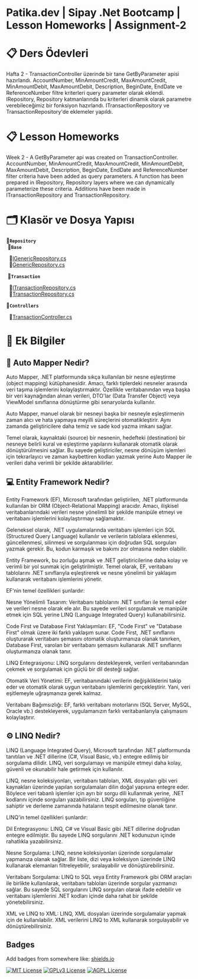 
# Patika.dev | Sipay .Net Bootcamp | Lesson Homeworks | Assignment-2

# 📋 Ders Ödevleri

Hafta 2 - TransactionController üzerinde bir tane GetByParameter apisi hazırlandı. AccountNumber, MinAmountCredit, MaxAmountCredit, MinAmountDebit, MaxAmountDebit, Description, BeginDate, EndDate ve ReferenceNumber filtre kriterleri query parameter olarak eklendi. IRepository, Repository katmanlarında bu kriterleri dinamik olarak parametre verebileceğimiz bir fonksiyon hazırlandı. ITransactionRepository ve TransactionRepository'de eklemeler yapıldı.

# 📋 Lesson Homeworks

Week 2 - A GetByParameter api was created on TransactionController. AccountNumber, MinAmountCredit, MaxAmountCredit, MinAmountDebit, MaxAmountDebit, Description, BeginDate, EndDate and ReferenceNumber filter criteria have been added as query parameters. A function has been prepared in IRepository, Repository layers where we can dynamically parameterize these criteria. Additions have been made in ITransactionRepository and TransactionRepository.

# 🗂️ Klasör ve Dosya Yapısı

📂**`Repository`**  
&nbsp;📂**`Base`**

&nbsp;&nbsp;📃[IGenericRepository.cs](https://github.com/278-Sipay/assignment-2-sdnrcvk/blob/main/SipayApi/SipayApi.Data/Repository/Base/IGenericRepository.cs)   
&nbsp;&nbsp;📃[GenericRepository.cs](https://github.com/278-Sipay/assignment-2-sdnrcvk/blob/main/SipayApi/SipayApi.Data/Repository/Base/GenericRepository.cs)

&nbsp;📂**`Transaction`**

&nbsp;&nbsp;📃[ITransactionRepository.cs](https://github.com/278-Sipay/assignment-2-sdnrcvk/blob/main/SipayApi/SipayApi.Data/Repository/Transaction/ITransactionRepository.cs)   
&nbsp;&nbsp;📃[TransactionRepository.cs](https://github.com/278-Sipay/assignment-2-sdnrcvk/blob/main/SipayApi/SipayApi.Data/Repository/Transaction/TransactionRepository.css)

📂**`Controllers`**  

&nbsp;&nbsp;📃[TransactionController.cs](https://github.com/278-Sipay/assignment-2-sdnrcvk/blob/main/SipayApi/SipayApi.Service/Customer/TransactionController.cs)  

# 📎 Ek Bilgiler

## 🔗 Auto Mapper Nedir?

Auto Mapper, .NET platformunda sıkça kullanılan bir nesne eşleştirme (object mapping) kütüphanesidir. Amacı, farklı tiplerdeki nesneler arasında veri taşıma işlemlerini kolaylaştırmaktır. Özellikle veritabanından veya başka bir veri kaynağından alınan verileri, DTO'lar (Data Transfer Object) veya ViewModel sınıflarına dönüştürme gibi senaryolarda kullanılır.

Auto Mapper, manuel olarak bir nesneyi başka bir nesneyle eşleştirmenin zaman alıcı ve hata yapmaya meyilli süreçlerini otomatikleştirir. Aynı zamanda geliştiricilere daha temiz ve sade kod yazma imkanı sağlar.

Temel olarak, kaynaktaki (source) bir nesnenin, hedefteki (destination) bir nesneye belirli kural ve eşleştirme yapılarını kullanarak otomatik olarak dönüştürülmesini sağlar. Bu sayede geliştiriciler, nesne dönüşüm işlemleri için tekrarlayıcı ve zaman kaybettiren kodları yazmak yerine Auto Mapper ile verileri daha verimli bir şekilde aktarabilirler.

## 💻 Entity Framework Nedir?

Entity Framework (EF), Microsoft tarafından geliştirilen, .NET platformunda kullanılan bir ORM (Object-Relational Mapping) aracıdır. Amacı, ilişkisel veritabanlarındaki verileri nesne yönelimli bir şekilde manipüle etmeyi ve veritabanı işlemlerini kolaylaştırmayı sağlamaktır.

Geleneksel olarak, .NET uygulamalarında veritabanı işlemleri için SQL (Structured Query Language) kullanılır ve verilerin tablolara eklenmesi, güncellenmesi, silinmesi ve sorgulanması için doğrudan SQL sorguları yazmak gerekir. Bu, kodun karmaşık ve bakımı zor olmasına neden olabilir.

Entity Framework, bu zorluğu aşmak ve .NET geliştiricilerine daha kolay ve verimli bir yol sunmak için geliştirilmiştir. Temel olarak, EF, veritabanı tablolarını .NET sınıflarıyla eşleştirerek ve nesne yönelimli bir yaklaşım kullanarak veritabanı işlemlerini yönetir.

EF'nin temel özellikleri şunlardır:

Nesne Yönelimli Tasarım: Veritabanı tablolarını .NET sınıfları ile temsil eder ve verileri nesne olarak ele alır. Bu sayede verileri sorgulamak ve manipüle etmek için SQL yerine LINQ (Language Integrated Query) kullanabilirsiniz.

Code First ve Database First Yaklaşımları: EF, "Code First" ve "Database First" olmak üzere iki farklı yaklaşım sunar. Code First, .NET sınıflarını oluşturarak veritabanı şemasını otomatik oluşturmanıza olanak tanırken, Database First, varolan bir veritabanı şemasını kullanarak .NET sınıflarını oluşturmanıza olanak tanır.

LINQ Entegrasyonu: LINQ sorgularını destekleyerek, verileri veritabanından çekmek ve sorgulamak için güçlü bir dil desteği sağlar.

Otomatik Veri Yönetimi: EF, veritabanındaki verilerin değişikliklerini takip eder ve otomatik olarak uygun veritabanı işlemlerini gerçekleştirir. Yani, veri eşitlemeyle uğraşmanıza gerek kalmaz.

Veritabanı Bağımsızlığı: EF, farklı veritabanı motorlarını (SQL Server, MySQL, Oracle vb.) destekleyerek, uygulamanızın farklı veritabanlarıyla çalışmasını kolaylaştırır.

## ⚙️ LINQ Nedir?

LINQ (Language Integrated Query), Microsoft tarafından .NET platformunda tanıtılan ve .NET dillerine (C#, Visual Basic, vb.) entegre edilmiş bir sorgulama dilidir. LINQ, veri sorgulamayı ve manipüle etmeyi daha kolay, güvenli ve okunabilir hale getirmek için kullanılır.

LINQ, nesne koleksiyonları, veritabanı tabloları, XML dosyaları gibi veri kaynakları üzerinde yapılan sorgulamaları dilin doğal yapısına entegre eder. Böylece veri tabanlı işlemler için ayrı bir sorgu dili kullanmak yerine, .NET kodlarını içinde sorguları yazabilirsiniz. LINQ sorguları, tip güvenliğine sahiptir ve derleme zamanında hataların tespit edilmesine olanak tanır.

LINQ'in temel özellikleri şunlardır:

Dil Entegrasyonu: LINQ, C# ve Visual Basic gibi .NET dillerine doğrudan entegre edilmiştir. Bu sayede LINQ sorgularını .NET kodunuzun içinde rahatlıkla yazabilirsiniz.

Nesne Sorgulama: LINQ, nesne koleksiyonları üzerinde sorgulamalar yapmanıza olanak sağlar. Bir liste, dizi veya koleksiyon üzerinde LINQ kullanarak elemanları filtreleyebilir, sıralayabilir ve dönüştürebilirsiniz.

Veritabanı Sorgulama: LINQ to SQL veya Entity Framework gibi ORM araçları ile birlikte kullanılarak, veritabanı tabloları üzerinde sorgular yazmanızı sağlar. Bu sayede SQL sorgularını LINQ sorguları olarak ifade edebilir ve veritabanı işlemlerini .NET kodları içinde daha rahat bir şekilde yönetebilirsiniz.

XML ve LINQ to XML: LINQ, XML dosyaları üzerinde sorgulamalar yapmak için de kullanılabilir. XML verilerini LINQ to XML kullanarak sorgulayabilir ve dönüştürebilirsiniz.

## Badges

Add badges from somewhere like: [shields.io](https://shields.io/)

[![MIT License](https://img.shields.io/badge/License-MIT-green.svg)](https://choosealicense.com/licenses/mit/)
[![GPLv3 License](https://img.shields.io/badge/License-GPL%20v3-yellow.svg)](https://opensource.org/licenses/)
[![AGPL License](https://img.shields.io/badge/license-AGPL-blue.svg)](http://www.gnu.org/licenses/agpl-3.0)


